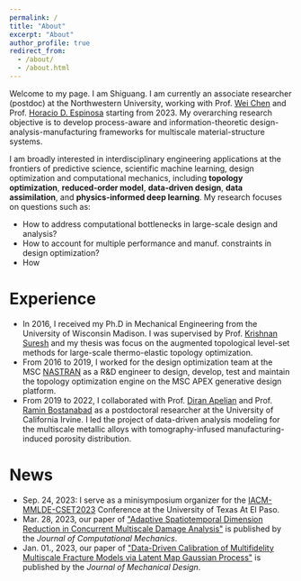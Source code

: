```yaml
---
permalink: /
title: "About"
excerpt: "About"
author_profile: true
redirect_from:
  - /about/
  - /about.html
---
```


Welcome to my page. I am Shiguang. I am currently an associate researcher (postdoc) at the Northwestern University, working with Prof. [Wei Chen](https://www.mccormick.northwestern.edu/research-faculty/directory/profiles/chen-wei.html) and Prof. [Horacio D. Espinosa](https://www.mccormick.northwestern.edu/research-faculty/directory/profiles/espinosa-horacio.html) starting from 2023. My overarching research objective is to develop process-aware and information-theoretic design-analysis-manufacturing frameworks for multiscale material-structure systems.

I am broadly interested in interdisciplinary engineering applications at the frontiers of predictive science, scientific machine learning, design optimization and computational mechanics, including **topology optimization**, **reduced-order model**, **data-driven design**, **data assimilation**, and **physics-informed deep learning**.
My research focuses on questions such as:

* How to address computational bottlenecks in large-scale design and analysis?
* How to account for multiple performance and manuf. constraints in design optimization?
* How

Experience
======
* In 2016, I received my Ph.D in Mechanical Engineering from the University of Wisconsin Madison.
I was supervised by Prof. [Krishnan Suresh](https://directory.engr.wisc.edu/me/faculty/suresh_krishnan/) and my thesis was focus on the augmented topological level-set methods for large-scale thermo-elastic topology optimization.
* From 2016 to 2019, I worked for the design optimization team at the MSC [NASTRAN](https://hexagon.com/products/product-groups/computer-aided-engineering-software/msc-nastran) as a R&D engineer to design, develop, test and maintain the topology optimization engine on the MSC APEX generative design platform.
* From 2019 to 2022, I collaborated with Prof. [Diran Apelian](https://engineering.uci.edu/users/diran-apelian) and Prof. [Ramin Bostanabad](https://engineering.uci.edu/users/ramin-bostanabad) as a postdoctoral researcher at the University of California Irvine.
I led the project of data-driven analysis modeling for the multiscale metallic alloys with tomography-infused manufacturing-induced porosity distribution.

News
======
* Sep. 24, 2023: I serve as a minisymposium organizer for the [IACM-MMLDE-CSET2023](https://www.utep.edu/engineering/mmlde/) Conference at the University of Texas At El Paso.
* Mar. 28, 2023, our paper of ["Adaptive Spatiotemporal Dimension Reduction in Concurrent Multiscale Damage Analysis"](https://link.springer.com/article/10.1007/s00466-023-02299-7) is published by the _Journal of Computational Mechanics_.
* Jan. 01., 2023, our paper of ["Data-Driven Calibration of Multifidelity Multiscale Fracture Models via Latent Map Gaussian Process"](https://asmedigitalcollection.asme.org/mechanicaldesign/article/145/1/011705/1147508/Data-Driven-Calibration-of-Multifidelity) is published by the _Journal of Mechanical Design_.
